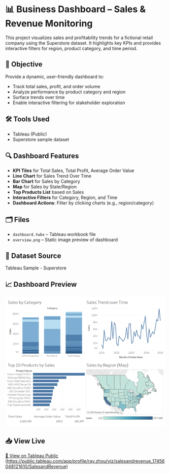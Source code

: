 
# 📊 Business Dashboard – Sales & Revenue Monitoring

This project visualizes sales and profitability trends for a fictional retail company using the Superstore dataset. It highlights key KPIs and provides interactive filters for region, product category, and time period.

## 🎯 Objective

Provide a dynamic, user-friendly dashboard to:
- Track total sales, profit, and order volume
- Analyze performance by product category and region
- Surface trends over time
- Enable interactive filtering for stakeholder exploration

## 🛠 Tools Used

- Tableau (Public)
- Superstore sample dataset

## 🔍 Dashboard Features

- **KPI Tiles** for Total Sales, Total Profit, Average Order Value
- **Line Chart** for Sales Trend Over Time
- **Bar Chart** for Sales by Category
- **Map** for Sales by State/Region
- **Top Products List** based on Sales
- **Interactive Filters** for Category, Region, and Time
- **Dashboard Actions**: Filter by clicking charts (e.g., region/category)

## 🗂 Files

- `dashboard.twbx` – Tableau workbook file
- `overview.png` – Static image preview of dashboard

## 🔗 Dataset Source

Tableau Sample - Superstore

## 📈 Dashboard Preview

![Dashboard Screenshot](overview.png)

## 📥 View Live

[🔗 View on Tableau Public](#) (https://public.tableau.com/app/profile/ray.zhou/viz/salesandrevenue_17456048121610/SalesandRevenue)
